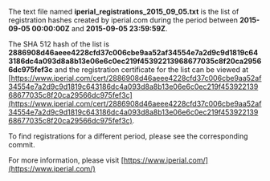 The text file named **iperial_registrations_2015_09_05.txt** is the list of registration hashes created by iperial.com during the period between **2015-09-05 00:00:00Z** and **2015-09-05 23:59:59Z**.

The SHA 512 hash of the list is **2886908d46aeee4228cfd37c006cbe9aa52af34554e7a2d9c9d1819c643186dc4a093d8a8b13e06e6c0ec219f45392213968677035c8f20ca29566dc975fef3c** and the registration certificate for the list can be viewed at [https://www.iperial.com/cert/2886908d46aeee4228cfd37c006cbe9aa52af34554e7a2d9c9d1819c643186dc4a093d8a8b13e06e6c0ec219f45392213968677035c8f20ca29566dc975fef3c](https://www.iperial.com/cert/2886908d46aeee4228cfd37c006cbe9aa52af34554e7a2d9c9d1819c643186dc4a093d8a8b13e06e6c0ec219f45392213968677035c8f20ca29566dc975fef3c).

To find registrations for a different period, please see the corresponding commit.

For more information, please visit [https://www.iperial.com/](https://www.iperial.com/)
